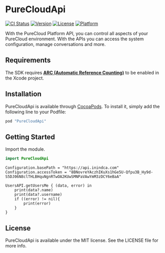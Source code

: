 # PureCloudApi

[![CI Status](http://img.shields.io/travis/Shashikant/PureCloudApi.svg?style=flat)](https://travis-ci.org/Shashikant/PureCloudApi)
[![Version](https://img.shields.io/cocoapods/v/PureCloudApi.svg?style=flat)](http://cocoapods.org/pods/PureCloudApi)
[![License](https://img.shields.io/cocoapods/l/PureCloudApi.svg?style=flat)](http://cocoapods.org/pods/PureCloudApi)
[![Platform](https://img.shields.io/cocoapods/p/PureCloudApi.svg?style=flat)](http://cocoapods.org/pods/PureCloudApi)

With the PureCloud Platform API, you can control all aspects of your PureCloud environment. With the APIs you can access the system configuration, manage conversations and more.

## Requirements

The SDK requires [**ARC (Automatic Reference Counting)**](http://stackoverflow.com/questions/7778356/how-to-enable-disable-automatic-reference-counting) to be enabled in the Xcode project.

## Installation

PureCloudApi is available through [CocoaPods](http://cocoapods.org). To install
it, simply add the following line to your Podfile:

```ruby
pod "PureCloudApi"
```

## Getting Started

Import the module.

```swift
import PureCloudApi
```

```
Configuration.basePath = "https://api.inindca.com"
Configuration.accessToken = "8BNovreYAczhIKuXs1hGe5U-Qfpu3B_Hy9d-S5DJ06N8clTHLBHquNgnRTwOA2KUwSMNPaVAwYmM3zDCY6eBaA"

UsersAPI.getUsersMe { (data, error) in
    print(data?.name)
    print(data?.username)
    if ((error) != nil){
        print(error)
    }
}
```


## License

PureCloudApi is available under the MIT license. See the LICENSE file for more info.
